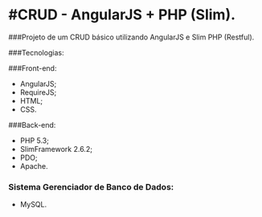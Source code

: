 #CRUD - AngularJS + PHP (Slim).
===========================================================

###Projeto de um CRUD básico utilizando AngularJS e Slim PHP (Restful).

###Tecnologias:

###Front-end:
  
  - AngularJS;
  - RequireJS;
  - HTML;
  - CSS.

###Back-end:

  - PHP 5.3;
  - SlimFramework 2.6.2;
  - PDO; 
  - Apache.
  
### Sistema Gerenciador de Banco de Dados:

  - MySQL.
